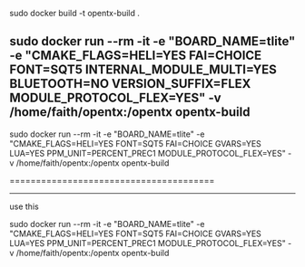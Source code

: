 sudo docker build -t opentx-build .

sudo docker run --rm -it -e "BOARD_NAME=tlite" -e "CMAKE_FLAGS=HELI=YES FAI=CHOICE FONT=SQT5 INTERNAL_MODULE_MULTI=YES BLUETOOTH=NO VERSION_SUFFIX=FLEX MODULE_PROTOCOL_FLEX=YES" -v /home/faith/opentx:/opentx opentx-build
-----------------------



sudo docker run --rm -it -e "BOARD_NAME=tlite" -e "CMAKE_FLAGS=HELI=YES FONT=SQT5 FAI=CHOICE GVARS=YES LUA=YES PPM_UNIT=PERCENT_PREC1 MODULE_PROTOCOL_FLEX=YES" -v /home/faith/opentx:/opentx opentx-build



=======================================

----
use this 


sudo docker run --rm -it -e "BOARD_NAME=tlite" -e "CMAKE_FLAGS=HELI=YES FONT=SQT5 FAI=CHOICE GVARS=YES LUA=YES PPM_UNIT=PERCENT_PREC1 MODULE_PROTOCOL_FLEX=YES" -v /home/faith/opentx:/opentx opentx-build